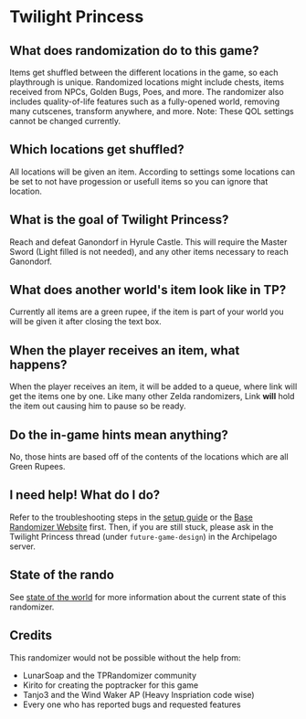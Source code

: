 # Twilight Princess

## What does randomization do to this game?

Items get shuffled between the different locations in the game, so each playthrough is unique. Randomized locations might include chests, items received from NPCs, Golden Bugs, Poes, and more. The randomizer also includes quality-of-life features such as a fully-opened world, removing many cutscenes, transform anywhere, and more. Note: These QOL settings cannot be changed currently.

## Which locations get shuffled?

All locations will be given an item. According to settings some locations can be set to not have progession or usefull items so you can ignore that location.

## What is the goal of Twilight Princess?

Reach and defeat Ganondorf in Hyrule Castle. This will require the Master Sword (Light filled is not needed), and any other items necessary to reach Ganondorf.

## What does another world's item look like in TP?

Currently all items are a green rupee, if the item is part of your world you will be given it after closing the text box.

## When the player receives an item, what happens?

When the player receives an item, it will be added to a queue, where link will get the items one by one. Like many other Zelda randomizers, Link **will** hold the item out causing him to pause so be ready.

## Do the in-game hints mean anything?

No, those hints are based off of the contents of the locations which are all Green Rupees.

## I need help! What do I do?

Refer to the troubleshooting steps in the [setup guide](https://github.com/WritingHusky/Twilight_Princess_apworld/blob/main/docs/setup_en.md) or the [Base Randomizer Website](https://tprandomizer.com/) first. Then, if you are still stuck, please ask in the Twilight Princess thread (under `future-game-design`) in the Archipelago server.

## State of the rando

See [state of the world](https://github.com/WritingHusky/Twilight_Princess_apworld/blob/main/docs/CurrentState.md) for more information about the current state of this randomizer.

## Credits

This randomizer would not be possible without the help from:

- LunarSoap and the TPRandomizer community
- Kirito for creating the poptracker for this game
- Tanjo3 and the Wind Waker AP (Heavy Inspriation code wise)
- Every one who has reported bugs and requested features
